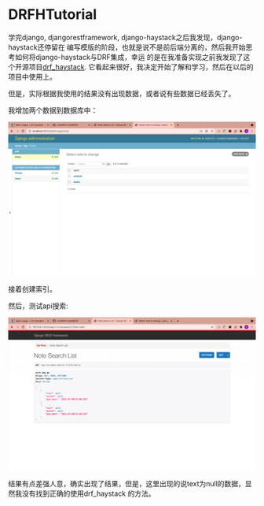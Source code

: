 # DRFHTutorial

学完django, djangorestframework, django-haystack之后我发现，django-haystack还停留在
编写模版的阶段，也就是说不是前后端分离的，然后我开始思考如何将django-haystack与DRF集成，幸运
的是在我准备实现之前我发现了这个开源项目[drf_haystack](https://drf-haystack.readthedocs.io/en/latest/01_intro.html#examples).
它看起来很好，我决定开始了解和学习，然后在以后的项目中使用上。

但是，实际根据我使用的结果没有出现数据，或者说有些数据已经丢失了。

我增加两个数据到数据库中：

![](https://github.com/cs246810/DRFHTutorial/blob/master/create_data.png)

接着创建索引。

然后，测试api搜索:

![](https://github.com/cs246810/DRFHTutorial/blob/master/api_test.png)

结果有点差强人意，确实出现了结果，但是，这里出现的说text为null的数据，显然我没有找到正确的使用drf_haystack
的方法。